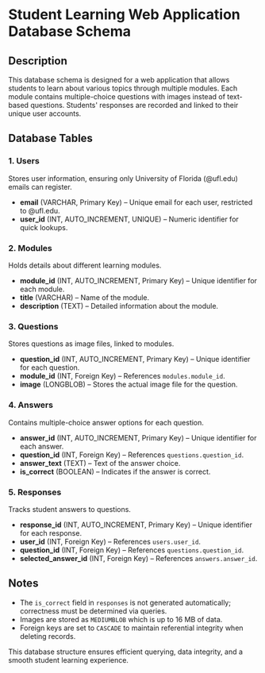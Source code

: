 # Student Learning Web Application Database Schema

## Description
This database schema is designed for a web application that allows students to learn about various topics through multiple modules. Each module contains multiple-choice questions with images instead of text-based questions. Students' responses are recorded and linked to their unique user accounts.

## Database Tables

### 1. Users
Stores user information, ensuring only University of Florida (@ufl.edu) emails can register.

- **email** (VARCHAR, Primary Key) – Unique email for each user, restricted to @ufl.edu.
- **user_id** (INT, AUTO_INCREMENT, UNIQUE) – Numeric identifier for quick lookups.

### 2. Modules
Holds details about different learning modules.

- **module_id** (INT, AUTO_INCREMENT, Primary Key) – Unique identifier for each module.
- **title** (VARCHAR) – Name of the module.
- **description** (TEXT) – Detailed information about the module.

### 3. Questions
Stores questions as image files, linked to modules.

- **question_id** (INT, AUTO_INCREMENT, Primary Key) – Unique identifier for each question.
- **module_id** (INT, Foreign Key) – References `modules.module_id`.
- **image** (LONGBLOB) – Stores the actual image file for the question.

### 4. Answers
Contains multiple-choice answer options for each question.

- **answer_id** (INT, AUTO_INCREMENT, Primary Key) – Unique identifier for each answer.
- **question_id** (INT, Foreign Key) – References `questions.question_id`.
- **answer_text** (TEXT) – Text of the answer choice.
- **is_correct** (BOOLEAN) – Indicates if the answer is correct.

### 5. Responses
Tracks student answers to questions.

- **response_id** (INT, AUTO_INCREMENT, Primary Key) – Unique identifier for each response.
- **user_id** (INT, Foreign Key) – References `users.user_id`.
- **question_id** (INT, Foreign Key) – References `questions.question_id`.
- **selected_answer_id** (INT, Foreign Key) – References `answers.answer_id`.

## Notes
- The `is_correct` field in `responses` is not generated automatically; correctness must be determined via queries.
- Images are stored as `MEDIUMBLOB` which is up to 16 MB of data.
- Foreign keys are set to `CASCADE` to maintain referential integrity when deleting records.

This database structure ensures efficient querying, data integrity, and a smooth student learning experience.
